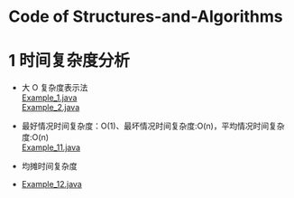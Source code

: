 #  Code of Structures-and-Algorithms

# 1 时间复杂度分析

- 大 O 复杂度表示法  
[Example_1.java](src/main/java/com/hades/example/data_structures_and_algorithms/asymptotic_time_complexity/Example_1.java)  
[Example_2.java](src/main/java/com/hades/example/data_structures_and_algorithms/asymptotic_time_complexity/Example_2.java)


- 最好情况时间复杂度：O(1)、最坏情况时间复杂度:O(n)，平均情况时间复杂度:O(n)  
[Example_11.java](src/main/java/com/hades/example/data_structures_and_algorithms/asymptotic_time_complexity/Example_11.java)

  
- 均摊时间复杂度
- [Example_12.java](src/main/java/com/hades/example/data_structures_and_algorithms/asymptotic_time_complexity/Example_12.java)